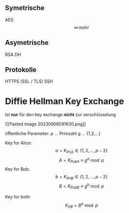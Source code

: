## Symetrische
AES
$$
{\infty}\,mehr
$$
## Asymetrische
RSA
DH
## Protokolle
HTTPS (SSL / TLS)
SSH

# Diffie Hellman Key Exchange

Ist **nur** für den key exchange **nicht** zur verschlüsselung

![[Pasted image 20230908091630.png]]

öffentliche Parameter: p  ... Primzahl
									g  ... {1,2,...}

Key for Alice:
$$
a = K_{PriA} \in \{1,2,\dots,p-2\}
$$
$$
A = K_{PubA} \equiv g^a \bmod p
$$
Key for Bob:
$$
b = K_{PriB} \in \{1,2,\dots,p-2\}
$$
$$
B = K_{PubB}  \equiv g^b \bmod p
$$

Key for both:
$$
K_{AB} = B^a \bmod p 
$$

